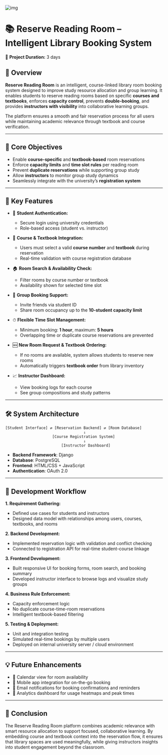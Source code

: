 
![img](https://github.com/Chin-Sun/Reserve-Reading-Room/blob/06a5d20b9cf0bcaec45f7e48582f4e3f66658298/Demo/IMG_8038.GIF)

# 📚 Reserve Reading Room – Intelligent Library Booking System

📅 **Project Duration:** 3 days  

## 📌 Overview

**Reserve Reading Room** is an intelligent, course-linked library room booking system designed to improve study resource allocation and group learning. It enables students to reserve reading rooms based on specific **courses and textbooks**, enforces **capacity control**, prevents **double-booking**, and provides **instructors with visibility** into collaborative learning groups.

The platform ensures a smooth and fair reservation process for all users while maintaining academic relevance through textbook and course verification.

---

## 🎯 Core Objectives

- Enable **course-specific** and **textbook-based** room reservations  
- Enforce **capacity limits** and **time slot rules** per reading room  
- Prevent **duplicate reservations** while supporting group study  
- Allow **instructors** to monitor group study dynamics  
- Seamlessly integrate with the university’s **registration system**

---

## 🧩 Key Features

- 🔐 **Student Authentication:**  
  - Secure login using university credentials  
  - Role-based access (student vs. instructor)

- 📖 **Course & Textbook Integration:**  
  - Users must select a valid **course number** and **textbook** during reservation  
  - Real-time validation with course registration database

- 🏠 **Room Search & Availability Check:**  
  - Filter rooms by course number or textbook  
  - Availability shown for selected time slot

- 👥 **Group Booking Support:**  
  - Invite friends via student ID  
  - Share room occupancy up to the **10-student capacity limit**

- ⏱ **Flexible Time Slot Management:**  
  - Minimum booking: **1 hour**, maximum: **5 hours**  
  - Overlapping time or duplicate course reservations are prevented

- 🆕 **New Room Request & Textbook Ordering:**  
  - If no rooms are available, system allows students to reserve new rooms  
  - Automatically triggers **textbook order** from library inventory

- 📈 **Instructor Dashboard:**  
  - View booking logs for each course  
  - See group compositions and study patterns

---

## 🛠️ System Architecture

```text
[Student Interface] ⇄ [Reservation Backend] ⇄ [Room Database]
                                   ⇓
                     [Course Registration System]
                                   ⇓
                         [Instructor Dashboard]
```
- **Backend Framework**: Django   
- **Database**: PostgreSQL   
- **Frontend**: HTML/CSS + JavaScript  
- **Authentication**: OAuth 2.0   
---

## 🚀 Development Workflow  
**1. Requirement Gathering:**  
- Defined use cases for students and instructors  
- Designed data model with relationships among users, courses, textbooks, and rooms  

**2. Backend Development:**  
- Implemented reservation logic with validation and conflict checking  
- Connected to registration API for real-time student-course linkage  

**3. Frontend Development:**
- Built responsive UI for booking forms, room search, and booking summary  
- Developed instructor interface to browse logs and visualize study groups  

**4. Business Rule Enforcement:**
- Capacity enforcement logic  
- No duplicate course-time-room reservations  
- Intelligent textbook-based filtering  

**5. Testing & Deployment:**
- Unit and integration testing  
- Simulated real-time bookings by multiple users  
- Deployed on internal university server / cloud environment  
---

## 💡 Future Enhancements
- 📆 Calendar view for room availability  
- 📲 Mobile app integration for on-the-go booking  
- 📩 Email notifications for booking confirmations and reminders  
- 🧠 Analytics dashboard for usage heatmaps and peak times  
---
## 🧠 Conclusion
The Reserve Reading Room platform combines academic relevance with smart resource allocation to support focused, collaborative learning. By embedding course and textbook context into the reservation flow, it ensures that library spaces are used meaningfully, while giving instructors insights into student engagement beyond the classroom.
